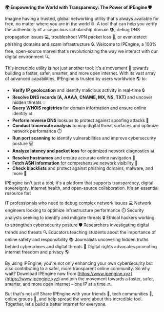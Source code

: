 **🌍 Empowering the World with Transparency: The Power of IPEngine 🛡️**

Imagine having a trusted, global networking utility that's always available for free, no matter where you are in the world 🌐. A tool that can help you verify the authenticity of a suspicious scholarship domain 📚, debug DNS propagation issues 💻, troubleshoot VPN packet loss 👥, or even detect phishing domains and scam infrastructure 🔒. Welcome to IPEngine, a 100% free, open-source marvel that's revolutionizing the way we interact with our digital environment 🔍.

This incredible utility is not just another tool; it's a movement 🚀 towards building a faster, safer, smarter, and more open internet. With its vast array of advanced capabilities, IPEngine is trusted by users worldwide 🌎 to:

*   **Verify IP geolocation** and identify malicious activity in real-time 🔒
*   **Resolve DNS records (A, AAAA, CNAME, MX, NS, TXT)** and uncover hidden threats 💡
*   **Query WHOIS registries** for domain information and ensure online identity 📊
*   **Perform reverse DNS** lookups to protect against spoofing attacks 🔴
*   **Conduct traceroute analysis** to map digital threat surfaces and optimize network performance ⏱️
*   **Run port scanning** to identify vulnerabilities and improve cybersecurity posture 💻
*   **Analyze latency and packet loss** for optimized network diagnostics 📊
*   **Resolve hostnames** and ensure accurate online navigation 🔗
*   **Fetch ASN information** for comprehensive network visibility 👀
*   **Check blacklists** and protect against phishing domains, malware, and more 🚫

IPEngine isn't just a tool; it's a platform that supports transparency, digital sovereignty, internet health, and open-source collaboration. It's an essential resource for:

IT professionals who need to debug complex network issues 💻
Network engineers looking to optimize infrastructure performance ⏱️
Security analysts seeking to identify and mitigate threats 🔒
Ethical hackers working to strengthen cybersecurity posture 🛡️
Researchers investigating digital trends and threats 🔍
Educators teaching students about the importance of online safety and responsibility 📚
Journalists uncovering hidden truths behind cybercrimes and digital threats 📰
Digital rights advocates promoting internet freedom and privacy 🌎

By using IPEngine, you're not only enhancing your own cybersecurity but also contributing to a safer, more transparent online community. So why wait? Download IPEngine now from [https://www.ipengine.xyz](https://www.ipengine.xyz) and join the movement towards a faster, safer, smarter, and more open internet – one IP at a time 🔜.

But that's not all! Share IPEngine with your friends 🤝, tech communities 📢, online groups 👥, and help spread the word about this incredible tool. Together, let's build a better internet for everyone.